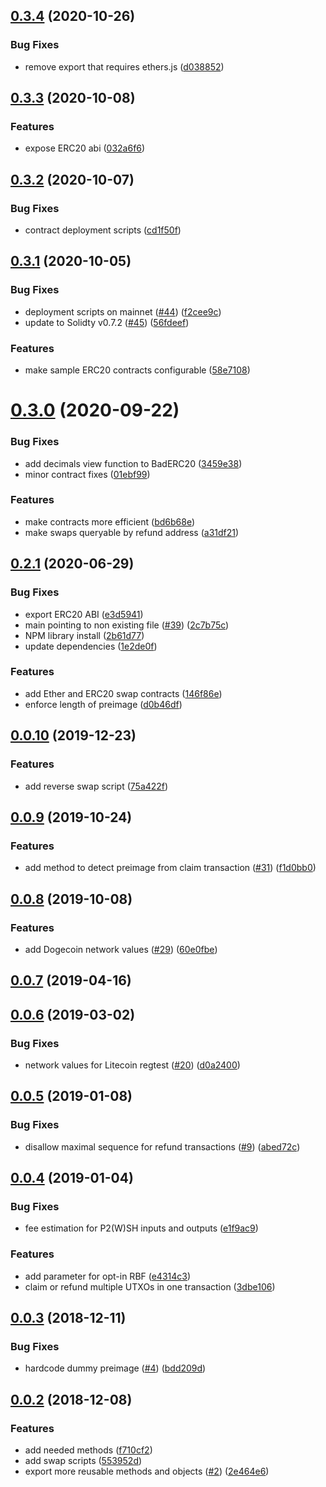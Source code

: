 ## [0.3.4](https://github.com/BoltzExchange/boltz-core/compare/v0.3.3...v0.3.4) (2020-10-26)


### Bug Fixes

* remove export that requires ethers.js ([d038852](https://github.com/BoltzExchange/boltz-core/commit/d0388526f4dd8236cba38627188bf86f0757903e))



## [0.3.3](https://github.com/BoltzExchange/boltz-core/compare/v0.3.2...v0.3.3) (2020-10-08)


### Features

* expose ERC20 abi ([032a6f6](https://github.com/BoltzExchange/boltz-core/commit/032a6f69e31581db026e548587684ff94031b446))



## [0.3.2](https://github.com/BoltzExchange/boltz-core/compare/v0.3.1...v0.3.2) (2020-10-07)


### Bug Fixes

* contract deployment scripts ([cd1f50f](https://github.com/BoltzExchange/boltz-core/commit/cd1f50fe2ecd741c294f83203e0d539456f41cdd))



## [0.3.1](https://github.com/BoltzExchange/boltz-core/compare/v0.3.0...v0.3.1) (2020-10-05)


### Bug Fixes

* deployment scripts on mainnet ([#44](https://github.com/BoltzExchange/boltz-core/issues/44)) ([f2cee9c](https://github.com/BoltzExchange/boltz-core/commit/f2cee9cb166e4a87ab08ca2c5bbcfb788936614c))
* update to Solidty v0.7.2 ([#45](https://github.com/BoltzExchange/boltz-core/issues/45)) ([56fdeef](https://github.com/BoltzExchange/boltz-core/commit/56fdeef1b444d2c739a6adf9e4862bcf86b6deb2))


### Features

* make sample ERC20 contracts configurable ([58e7108](https://github.com/BoltzExchange/boltz-core/commit/58e7108d7b528d92059ba3151164e4b1b15d8b07))



# [0.3.0](https://github.com/BoltzExchange/boltz-core/compare/v0.2.1...v0.3.0) (2020-09-22)


### Bug Fixes

* add decimals view function to BadERC20 ([3459e38](https://github.com/BoltzExchange/boltz-core/commit/3459e38c53576831ecfbe7e2b2ae5527410f8a57))
* minor contract fixes ([01ebf99](https://github.com/BoltzExchange/boltz-core/commit/01ebf9916c85a787101e92eec376e4be8bce38c2))


### Features

* make contracts more efficient ([bd6b68e](https://github.com/BoltzExchange/boltz-core/commit/bd6b68ebeafcc7b254fe49753ec4cde2c3bbd12f))
* make swaps queryable by refund address ([a31df21](https://github.com/BoltzExchange/boltz-core/commit/a31df21ede1e0e4aa0be240a89c1e378521de47b))



## [0.2.1](https://github.com/BoltzExchange/boltz-core/compare/v0.2.0...v0.2.1) (2020-06-29)


### Bug Fixes

* export ERC20 ABI ([e3d5941](https://github.com/BoltzExchange/boltz-core/commit/e3d59411f56a10a819131fe621b98ec38d1dae75))
* main pointing to non existing file ([#39](https://github.com/BoltzExchange/boltz-core/issues/39)) ([2c7b75c](https://github.com/BoltzExchange/boltz-core/commit/2c7b75cdf1f66ed4def1c3e987257342a2bc35f5))
* NPM library install ([2b61d77](https://github.com/BoltzExchange/boltz-core/commit/2b61d77d8783bea1d7914989f5335a3edbeb5633))
* update dependencies ([1e2de0f](https://github.com/BoltzExchange/boltz-core/commit/1e2de0f2bc3d50e84566786dfcb53d444f5f4166))


### Features

* add Ether and ERC20 swap contracts ([146f86e](https://github.com/BoltzExchange/boltz-core/commit/146f86eec989e36e558700107f481c12bcf43782))
* enforce length of preimage ([d0b46df](https://github.com/BoltzExchange/boltz-core/commit/d0b46df76c2f4660d882f3128d05ee8d26732d53))



## [0.0.10](https://github.com/BoltzExchange/boltz-core/compare/v0.0.9...v0.0.10) (2019-12-23)


### Features

* add reverse swap script ([75a422f](https://github.com/BoltzExchange/boltz-core/commit/75a422f65e41c85c3695f4944fcbc74e7ee71c94))



## [0.0.9](https://github.com/BoltzExchange/boltz-core/compare/v0.0.8...v0.0.9) (2019-10-24)


### Features

* add method to detect preimage from claim transaction ([#31](https://github.com/BoltzExchange/boltz-core/issues/31)) ([f1d0bb0](https://github.com/BoltzExchange/boltz-core/commit/f1d0bb0cdb005e8e06c803e82cbc40d190c0d171))



## [0.0.8](https://github.com/BoltzExchange/boltz-core/compare/v0.0.7...v0.0.8) (2019-10-08)


### Features

* add Dogecoin network values ([#29](https://github.com/BoltzExchange/boltz-core/issues/29)) ([60e0fbe](https://github.com/BoltzExchange/boltz-core/commit/60e0fbebc425de9389d26c36f4a24f36c730eff9))



## [0.0.7](https://github.com/BoltzExchange/boltz-core/compare/v0.0.6...v0.0.7) (2019-04-16)



## [0.0.6](https://github.com/BoltzExchange/boltz-core/compare/v0.0.5...v0.0.6) (2019-03-02)


### Bug Fixes

* network values for Litecoin regtest ([#20](https://github.com/BoltzExchange/boltz-core/issues/20)) ([d0a2400](https://github.com/BoltzExchange/boltz-core/commit/d0a2400c4d3b3daca3b41295f6a0a7647542ab98))



## [0.0.5](https://github.com/BoltzExchange/boltz-core/compare/v0.0.4...v0.0.5) (2019-01-08)


### Bug Fixes

* disallow maximal sequence for refund transactions ([#9](https://github.com/BoltzExchange/boltz-core/issues/9)) ([abed72c](https://github.com/BoltzExchange/boltz-core/commit/abed72c3a849c47de92c14bf106452d4e37c583a))



## [0.0.4](https://github.com/BoltzExchange/boltz-core/compare/v0.0.3...v0.0.4) (2019-01-04)


### Bug Fixes

* fee estimation for P2(W)SH inputs and outputs ([e1f9ac9](https://github.com/BoltzExchange/boltz-core/commit/e1f9ac9b5d9be7f87879abb54de1484b63e11afb))


### Features

* add parameter for opt-in RBF ([e4314c3](https://github.com/BoltzExchange/boltz-core/commit/e4314c33bae6b16c89fb08bd32a09dc8f826d771))
* claim or refund multiple UTXOs in one transaction ([3dbe106](https://github.com/BoltzExchange/boltz-core/commit/3dbe106efa89fa09f463489aa97877129028c256))



## [0.0.3](https://github.com/BoltzExchange/boltz-core/compare/v0.0.2...v0.0.3) (2018-12-11)


### Bug Fixes

* hardcode dummy preimage ([#4](https://github.com/BoltzExchange/boltz-core/issues/4)) ([bdd209d](https://github.com/BoltzExchange/boltz-core/commit/bdd209d5061ab0291abb2110c771900cc79309c7))



## [0.0.2](https://github.com/BoltzExchange/boltz-core/compare/v0.0.1...v0.0.2) (2018-12-08)


### Features

* add needed methods ([f710cf2](https://github.com/BoltzExchange/boltz-core/commit/f710cf21e17883b982d72d19224650e11c27f3be))
* add swap scripts ([553952d](https://github.com/BoltzExchange/boltz-core/commit/553952da95cb3ae733000ede594510aec12b7737))
* export more reusable methods and objects ([#2](https://github.com/BoltzExchange/boltz-core/issues/2)) ([2e464e6](https://github.com/BoltzExchange/boltz-core/commit/2e464e64746f686e09c2f097756d8b7437f3969a))



